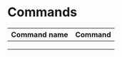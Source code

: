 # Commands

| Command name | Command |
| ------------ | ------- |
|              |         |
|              |         |
|              |         |
